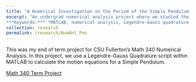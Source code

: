 ```yaml
---
title: "A Numerical Investigation on the Period of the Simple Pendulum Problem (2014)"
excerpt: "An undergrad numerical analysis project where we studied the Simple Pendulum Problem using MATLAB.<br> 
***Keywords:*** *MATLAB, numerical analysis, Legendre-Gauss quadrature, elliptical integrals, math, undegrad*" #add this to add an image inside the "" <br/><img src='R001_padic/500x300.png'>
collection: research
permalink: /research/NumAnl_Pen
---
```


This was my end of term project for CSU Fullerton’s Math 340 Numerical Analysis. In this project, we use a Legendre-Gauss Quadrature script within MATLAB to calculate the motion equations for a Simple Pendulum.

[Math 340 Term Project](R003_numanl_pendulum/Math_340_A_Numerical_Investigation_on_the_Period_the_Simple_Pendulum_Problem.pdf)